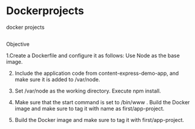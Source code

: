 # Dockerprojects
docker projects
##
Objective

1.Create a Dockerfile and configure it as follows:
Use Node as the base image.

2. Include the application code from content-express-demo-app, and make sure it is added to /var/node.
3. Set /var/node as the working directory.
Execute npm install.
4. Make sure that the start command is set to /bin/www .
Build the Docker image and make sure to tag it with name as first/app-project.


5. Build the Docker image and make sure to tag it with first/app-project.
